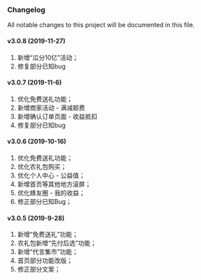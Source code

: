 ### Changelog

All notable changes to this project will be documented in this file.

#### v3.0.8 (2019-11-27)

1. 新增“瓜分10亿”活动；
2. 修复部分已知bug
  
#### v3.0.7 (2019-11-6)

1. 优化免费送礼功能；
2. 新增商家活动 - 满减邮费
3. 新增确认订单页面 - 收益抵扣
4. 修复部分已知bug

#### v3.0.6 (2019-10-16)

1. 优化免费送礼功能；
2. 优化农礼包购买；
3. 优化个人中心 - 公益值；
4. 新增首页等其他地方滚屏；
5. 优化蜂友圈 - 我的收益；
6. 修正部分已知Bug；

#### v3.0.5 (2019-9-28)

1. 新增“免费送礼”功能；
2. 农礼包新增“先付后选”功能；
3. 新增“代言集市”功能；
4. 首页部分功能改版；
5. 修正部分文案；
